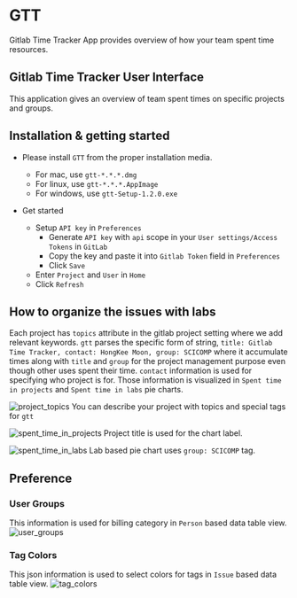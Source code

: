 # GTT
Gitlab Time Tracker App provides overview of how your team spent time resources.

## Gitlab Time Tracker User Interface
This application gives an overview of team spent times on specific projects and groups.

## Installation & getting started
* Please install `GTT` from the proper installation media.
  * For mac, use `gtt-*.*.*.dmg`
  * For linux, use `gtt-*.*.*.AppImage`
  * For windows, use `gtt-Setup-1.2.0.exe`

* Get started
  * Setup `API key` in `Preferences`
    - Generate `API key` with `api` scope in your `User settings/Access Tokens` in `GitLab`
    - Copy the key and paste it into `Gitlab Token` field in `Preferences`
    - Click `Save`
  * Enter `Project` and `User` in `Home`
  * Click `Refresh`

## How to organize the issues with labs
Each project has ```topics``` attribute in the gitlab project setting where we add relevant keywords. ```gtt``` parses the specific form of string, ```title: Gitlab Time Tracker, contact: HongKee Moon, group: SCICOMP``` where it accumulate times along with ```title``` and ```group``` for the project management purpose even though other uses spent their time. ```contact``` information is used for specifying who project is for. Those information is visualized in ```Spent time in projects``` and ```Spent time in labs``` pie charts.

![project_topics](img/gtt_project_topics.png)
You can describe your project with topics and special tags for ```gtt```

![spent_time_in_projects](img/gtt_spent_time_in_projects.png)
Project title is used for the chart label.

![spent_time_in_labs](img/gtt_spent_time_in_labs.png)
Lab based pie chart uses ```group: SCICOMP``` tag.

## Preference

### User Groups
This information is used for billing category in ```Person``` based data table view.
![user_groups](img/gtt_user_groups.png)

### Tag Colors
This json information is used to select colors for tags in ```Issue``` based data table view.
![tag_colors](img/gtt_tag_colors.png)
